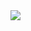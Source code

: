 <!DOCTYPE html>
<html>
	<head>
		<title>Design Reflection</title>
	</head>
	<body>
		<img src="/users/lmarkzon/dbc/phase-0/week-2/imgs/site-map.png">		
	</body>
</html>

<!--

- What are the 6 Phases of Web Design?


- What is your site's primary goal or purpose? What kind of content will your site feature?


- What is your target audience's interests and how do you see your site addressing them?


- What is the primary "action" the user should take when coming to your site? Do you want them to search for information, contact you, or see your portfolio? It's ok to have several actions at once, or different actions for different kinds of visitors.


- What are the main things someone should know about design and user experience?


- What is user experience design and why is it valuable? 


- Which parts of the challenge did you find tedious?

-->